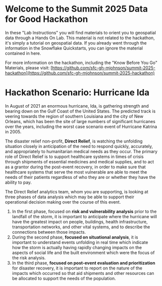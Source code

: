 # <h0blue>Welcome to the Summit 2025 Data for Good Hackathon</h0blue>
In these "Lab Instructions" you will find materials to orient you to geospatial data through a Hands On Lab. 
This material is not related to the hackathon, it's simply a tutorial on geospatial data. If you already went through the information in the Snowflake Quickstarts, you can ignore the material contained in here. 

For more information on the hackathon, including the "Know Before You Go" Materials, please visit:
[https://github.com/sfc-gh-mjohnson/summit-2025-hackathon](https://github.com/sfc-gh-mjohnson/summit-2025-hackathon)

# <h0blue>Hackathon Scenario: Hurricane Ida </h0blue>

In August of 2021 an enormous hurricane, Ida, is gathering strength and bearing down on the Gulf Coast of the United States. The predicted track is veering towards the region of southern Louisiana and the city of New Orleans, which has been the site of large numbers of significant hurricanes over the years, including the worst case scenario event of Hurricane Katrina in 2005\. 

The disaster relief non-profit, **Direct Relief**, is watching the unfolding situation closely in anticipation of the need to respond quickly, accurately, and appropriately to humanitarian medical needs as they occur. The primary role of Direct Relief is to support healthcare systems in times of crisis through shipments of essential medicines and medical supplies, and to act as a grantor during the post-event recovery, in order to make sure that healthcare systems that serve the most vulnerable are able to meet the needs of their patients regardless of who they are or whether they have the ability to pay. 

The Direct Relief analytics team, whom you are supporting, is looking at three phases of data analysis which may be able to support their operational decision making over the course of this event. 

1. In the first phase, focused on **risk and vulnerability analysis** prior to the landfall of the storm, it is important to anticipate where the hurricane will have the greatest impact on people, buildings, health infrastructure, transportation networks, and other vital systems, and to describe the connections between those impacts.   
2. During the second phase, **focused on situational analysis**, it is important to understand events unfolding in real time which indicate how the storm is actually having rapidly changing impacts on the aspects of social life and the built environment which were the focus of the risk analysis.    
3. In the third phase, **focused on post-event evaluation and prioritization** for disaster recovery, it is important to report on the nature of the impacts which occurred so that aid shipments and other resources can be allocated to support the needs of the population.  
